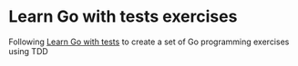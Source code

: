 # Learn Go with tests exercises
Following [Learn Go with tests](https://quii.gitbook.io/learn-go-with-tests) to create a set of Go programming exercises using TDD
